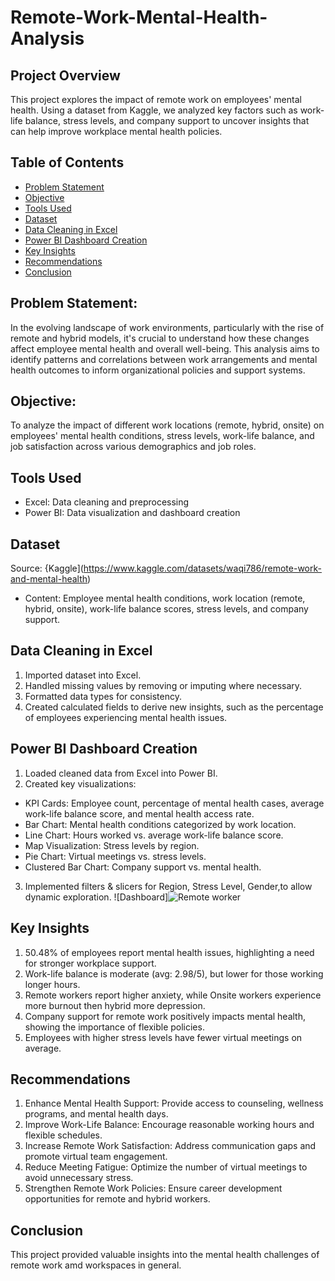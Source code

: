 # Remote-Work-Mental-Health-Analysis

## Project Overview
This project explores the impact of remote work on employees' mental health. Using a dataset from Kaggle, we analyzed key factors such as work-life balance, stress levels, and company support to uncover insights that can help improve workplace mental health policies.

## Table of Contents
- [Problem Statement](problem-statement)
- [Objective](objective)
- [Tools Used](tools-used)
- [Dataset](dataset)
- [Data Cleaning in Excel](data-cleaning-in-excel)
- [Power BI Dashboard Creation](power-bi-dashboard-creation)
- [Key Insights](key-insights)
- [Recommendations](recommendations)
- [Conclusion](Conclusion)



## Problem Statement:
In the evolving landscape of work environments, particularly with the rise of remote and hybrid models, it's crucial to understand how these changes affect employee mental health and overall well-being. This analysis aims to identify patterns and correlations between work arrangements and mental health outcomes to inform organizational policies and support systems.


## Objective:
To analyze the impact of different work locations (remote, hybrid, onsite) on employees' mental health conditions, stress levels, work-life balance, and job satisfaction across various demographics and job roles.

## Tools Used
- Excel: Data cleaning and preprocessing
- Power BI: Data visualization and dashboard creation

## Dataset
Source: {Kaggle](https://www.kaggle.com/datasets/waqi786/remote-work-and-mental-health)
- Content: Employee mental health conditions, work location (remote, hybrid, onsite), work-life balance scores, stress levels, and company support.

## Data Cleaning in Excel
1.	Imported dataset into Excel.
2.	Handled missing values by removing or imputing where necessary.
3.	Formatted data types for consistency.
4.	Created calculated fields to derive new insights, such as the percentage of employees experiencing mental health issues.

## Power BI Dashboard Creation
1.	Loaded cleaned data from Excel into Power BI.
2.	Created key visualizations: 
-	KPI Cards: Employee count, percentage of mental health cases, average work-life balance score, and mental health access rate.
-	Bar Chart: Mental health conditions categorized by work location.
-	Line Chart: Hours worked vs. average work-life balance score.
-	Map Visualization: Stress levels by region.
-	Pie Chart: Virtual meetings vs. stress levels.
-	Clustered Bar Chart: Company support vs. mental health.
3.	Implemented filters & slicers for Region, Stress Level, Gender,to allow dynamic exploration.
 	![Dashboard]![Remote worker](https://github.com/user-attachments/assets/464d729a-0c13-4c0b-a274-04268c4e97cd)


## Key Insights
1.	50.48% of employees report mental health issues, highlighting a need for stronger workplace support.
2.	Work-life balance is moderate (avg: 2.98/5), but lower for those working longer hours.
3.	Remote workers report higher anxiety, while Onsite workers experience more burnout then hybrid more depression.
4.	Company support for remote work positively impacts mental health, showing the importance of flexible policies.
5.	Employees with higher stress levels have fewer virtual meetings on average.

## Recommendations
1.	Enhance Mental Health Support: Provide access to counseling, wellness programs, and mental health days.
2.	Improve Work-Life Balance: Encourage reasonable working hours and flexible schedules.
3.	Increase Remote Work Satisfaction: Address communication gaps and promote virtual team engagement.
4.	Reduce Meeting Fatigue: Optimize the number of virtual meetings to avoid unnecessary stress.
5.	Strengthen Remote Work Policies: Ensure career development opportunities for remote and hybrid workers.

## Conclusion
This project provided valuable insights into the mental health challenges of remote work amd workspaces in general. 
